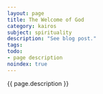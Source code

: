 ```yaml
---
layout: page
title: The Welcome of God
category: kairos
subject: spirituality
description: "See blog post."
tags:
todo:
- page description
noindex: true
---
```


{{ page.description }}
